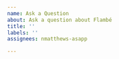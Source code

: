 ```yaml
---
name: Ask a Question
about: Ask a question about Flambé
title: ''
labels: ''
assignees: nmatthews-asapp

---
```



